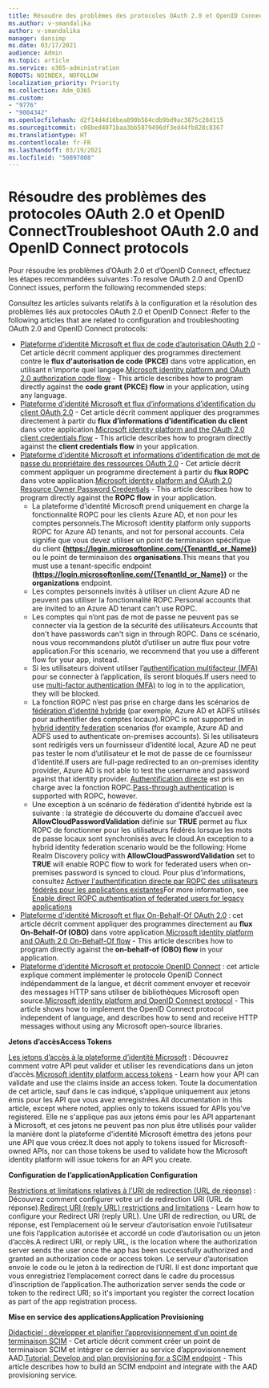 ```yaml
---
title: Résoudre des problèmes des protocoles OAuth 2.0 et OpenID Connect
ms.author: v-smandalika
author: v-smandalika
manager: dansimp
ms.date: 03/17/2021
audience: Admin
ms.topic: article
ms.service: o365-administration
ROBOTS: NOINDEX, NOFOLLOW
localization_priority: Priority
ms.collection: Adm_O365
ms.custom:
- "9776"
- "9004342"
ms.openlocfilehash: d2f14d4d16bea890b564cdb9bd9ac3875c28d115
ms.sourcegitcommit: c08bed4071baa3bb5879496df3ed44fb828c8367
ms.translationtype: HT
ms.contentlocale: fr-FR
ms.lasthandoff: 03/19/2021
ms.locfileid: "50897808"
---
```

# <a name="troubleshoot-oauth-20-and-openid-connect-protocols"></a><span data-ttu-id="6d9ed-102">Résoudre des problèmes des protocoles OAuth 2.0 et OpenID Connect</span><span class="sxs-lookup"><span data-stu-id="6d9ed-102">Troubleshoot OAuth 2.0 and OpenID Connect protocols</span></span>

<span data-ttu-id="6d9ed-103">Pour résoudre les problèmes d’OAuth 2.0 et d’OpenID Connect, effectuez les étapes recommandées suivantes :</span><span class="sxs-lookup"><span data-stu-id="6d9ed-103">To resolve OAuth 2.0 and OpenID Connect issues, perform the following recommended steps:</span></span>

<span data-ttu-id="6d9ed-104">Consultez les articles suivants relatifs à la configuration et la résolution des problèmes liés aux protocoles OAuth 2.0 et OpenID Connect :</span><span class="sxs-lookup"><span data-stu-id="6d9ed-104">Refer to the following articles that are related to configuration and troubleshooting OAuth 2.0 and OpenID Connect protocols:</span></span>

- <span data-ttu-id="6d9ed-105">[Plateforme d’identité Microsoft et flux de code d’autorisation OAuth 2.0](https://docs.microsoft.com/azure/active-directory/develop/v2-oauth2-auth-code-flow) - Cet article décrit comment appliquer des programmes directement contre le **flux d'autorisation de code (PKCE)** dans votre application, en utilisant n'importe quel langage.</span><span class="sxs-lookup"><span data-stu-id="6d9ed-105">[Microsoft identity platform and OAuth 2.0 authorization code flow](https://docs.microsoft.com/azure/active-directory/develop/v2-oauth2-auth-code-flow) - This article describes how to program directly against the **code grant (PKCE) flow** in your application, using any language.</span></span>
- <span data-ttu-id="6d9ed-106">[Plateforme d’identité Microsoft et flux d’informations d’identification du client OAuth 2.0](https://docs.microsoft.com/azure/active-directory/develop/v2-oauth2-client-creds-grant-flow) - Cet article décrit comment appliquer des programmes directement à partir du **flux d’informations d’identification du client** dans votre application.</span><span class="sxs-lookup"><span data-stu-id="6d9ed-106">[Microsoft identity platform and the OAuth 2.0 client credentials flow](https://docs.microsoft.com/azure/active-directory/develop/v2-oauth2-client-creds-grant-flow) - This article describes how to program directly against the **client credentials flow** in your application.</span></span>
- <span data-ttu-id="6d9ed-107">[Plateforme d’identité Microsoft et informations d’identification de mot de passe du propriétaire des ressources OAuth 2.0](https://docs.microsoft.com/azure/active-directory/develop/v2-oauth-ropc) - Cet article décrit comment appliquer un programme directement à partir du **flux ROPC** dans votre application.</span><span class="sxs-lookup"><span data-stu-id="6d9ed-107">[Microsoft identity platform and OAuth 2.0 Resource Owner Password Credentials](https://docs.microsoft.com/azure/active-directory/develop/v2-oauth-ropc) - This article describes how to program directly against the **ROPC flow** in your application.</span></span>
    - <span data-ttu-id="6d9ed-108">La plateforme d’identité Microsoft prend uniquement en charge la fonctionnalité ROPC pour les clients Azure AD, et non pour les comptes personnels.</span><span class="sxs-lookup"><span data-stu-id="6d9ed-108">The Microsoft identity platform only supports ROPC for Azure AD tenants, and not for personal accounts.</span></span> <span data-ttu-id="6d9ed-109">Cela signifie que vous devez utiliser un point de terminaison spécifique du client **(https://login.microsoftonline.com/{TenantId_or_Name})** ou le point de terminaison des **organisations**.</span><span class="sxs-lookup"><span data-stu-id="6d9ed-109">This means that you must use a tenant-specific endpoint **(https://login.microsoftonline.com/{TenantId_or_Name})** or the **organizations** endpoint.</span></span>
    - <span data-ttu-id="6d9ed-110">Les comptes personnels invités à utiliser un client Azure AD ne peuvent pas utiliser la fonctionnalité ROPC.</span><span class="sxs-lookup"><span data-stu-id="6d9ed-110">Personal accounts that are invited to an Azure AD tenant can't use ROPC.</span></span>
    - <span data-ttu-id="6d9ed-111">Les comptes qui n’ont pas de mot de passe ne peuvent pas se connecter via la gestion de la sécurité des utilisateurs.</span><span class="sxs-lookup"><span data-stu-id="6d9ed-111">Accounts that don't have passwords can't sign in through ROPC.</span></span> <span data-ttu-id="6d9ed-112">Dans ce scénario, nous vous recommandons plutôt d’utiliser un autre flux pour votre application.</span><span class="sxs-lookup"><span data-stu-id="6d9ed-112">For this scenario, we recommend that you use a different flow for your app, instead.</span></span>
    - <span data-ttu-id="6d9ed-113">Si les utilisateurs doivent utiliser l’[authentification multifacteur (MFA)](https://docs.microsoft.com/azure/active-directory/authentication/concept-mfa-howitworks) pour se connecter à l’application, ils seront bloqués.</span><span class="sxs-lookup"><span data-stu-id="6d9ed-113">If users need to use [multi-factor authentication (MFA)](https://docs.microsoft.com/azure/active-directory/authentication/concept-mfa-howitworks) to log in to the application, they will be blocked.</span></span>
    - <span data-ttu-id="6d9ed-114">La fonction ROPC n’est pas prise en charge dans les scénarios de [fédération d’identité hybride](https://docs.microsoft.com/azure/active-directory/hybrid/whatis-fed) (par exemple, Azure AD et ADFS utilisés pour authentifier des comptes locaux).</span><span class="sxs-lookup"><span data-stu-id="6d9ed-114">ROPC is not supported in [hybrid identity federation](https://docs.microsoft.com/azure/active-directory/hybrid/whatis-fed) scenarios (for example, Azure AD and ADFS used to authenticate on-premises accounts).</span></span> <span data-ttu-id="6d9ed-115">Si les utilisateurs sont redirigés vers un fournisseur d’identité local, Azure AD ne peut pas tester le nom d’utilisateur et le mot de passe de ce fournisseur d’identité.</span><span class="sxs-lookup"><span data-stu-id="6d9ed-115">If users are full-page redirected to an on-premises identity provider, Azure AD is not able to test the username and password against that identity provider.</span></span> <span data-ttu-id="6d9ed-116">[Authentification directe](https://docs.microsoft.com/azure/active-directory/hybrid/how-to-connect-pta) est pris en charge avec la fonction ROPC.</span><span class="sxs-lookup"><span data-stu-id="6d9ed-116">[Pass-through authentication](https://docs.microsoft.com/azure/active-directory/hybrid/how-to-connect-pta) is supported with ROPC, however.</span></span>
    - <span data-ttu-id="6d9ed-117">Une exception à un scénario de fédération d’identité hybride est la suivante : la stratégie de découverte du domaine d’accueil avec **AllowCloudPasswordValidation** définie sur **TRUE** permet au flux ROPC de fonctionner pour les utilisateurs fédérés lorsque les mots de passe locaux sont synchronisés avec le cloud.</span><span class="sxs-lookup"><span data-stu-id="6d9ed-117">An exception to a hybrid identity federation scenario would be the following: Home Realm Discovery policy with **AllowCloudPasswordValidation** set to **TRUE** will enable ROPC flow to work for federated users when on-premises password is synced to cloud.</span></span> <span data-ttu-id="6d9ed-118">Pour plus d’informations, consultez [Activer l'authentification directe par ROPC des utilisateurs fédérés pour les applications existantes](https://docs.microsoft.com/azure/active-directory/manage-apps/configure-authentication-for-federated-users-portal#enable-direct-ropc-authentication-of-federated-users-for-legacy-applications)</span><span class="sxs-lookup"><span data-stu-id="6d9ed-118">For more information, see [Enable direct ROPC authentication of federated users for legacy applications](https://docs.microsoft.com/azure/active-directory/manage-apps/configure-authentication-for-federated-users-portal#enable-direct-ropc-authentication-of-federated-users-for-legacy-applications)</span></span> 
- <span data-ttu-id="6d9ed-119">[Plateforme d'identité Microsoft et flux On-Behalf-Of OAuth 2.0](https://docs.microsoft.com/azure/active-directory/develop/v2-oauth2-on-behalf-of-flow) : cet article décrit comment appliquer des programmes directement au **flux On-Behalf-Of (OBO)** dans votre application.</span><span class="sxs-lookup"><span data-stu-id="6d9ed-119">[Microsoft identity platform and OAuth 2.0 On-Behalf-Of flow](https://docs.microsoft.com/azure/active-directory/develop/v2-oauth2-on-behalf-of-flow) - This article describes how to program directly against the **on-behalf-of (OBO) flow** in your application.</span></span>
- <span data-ttu-id="6d9ed-120">[Plateforme d’identité Microsoft et protocole OpenID Connect](https://docs.microsoft.com/azure/active-directory/develop/v2-protocols-oidc) : cet article explique comment implémenter le protocole OpenID Connect indépendamment de la langue, et décrit comment envoyer et recevoir des messages HTTP sans utiliser de bibliothèques Microsoft open source.</span><span class="sxs-lookup"><span data-stu-id="6d9ed-120">[Microsoft identity platform and OpenID Connect protocol](https://docs.microsoft.com/azure/active-directory/develop/v2-protocols-oidc) - This article shows how to implement the OpenID Connect protocol independent of language, and describes how to send and receive HTTP messages without using any Microsoft open-source libraries.</span></span>

<span data-ttu-id="6d9ed-121">**Jetons d’accès**</span><span class="sxs-lookup"><span data-stu-id="6d9ed-121">**Access Tokens**</span></span>

<span data-ttu-id="6d9ed-122">[Les jetons d’accès à la plateforme d’identité Microsoft](https://docs.microsoft.com/azure/active-directory/develop/access-tokens) : Découvrez comment votre API peut valider et utiliser les revendications dans un jeton d’accès.</span><span class="sxs-lookup"><span data-stu-id="6d9ed-122">[Microsoft identity platform access tokens](https://docs.microsoft.com/azure/active-directory/develop/access-tokens) - Learn how your API can validate and use the claims inside an access token.</span></span> <span data-ttu-id="6d9ed-123">Toute la documentation de cet article, sauf dans le cas indiqué, s’applique uniquement aux jetons émis pour les API que vous avez enregistrées.</span><span class="sxs-lookup"><span data-stu-id="6d9ed-123">All documentation in this article, except where noted, applies only to tokens issued for APIs you've registered.</span></span> <span data-ttu-id="6d9ed-124">Elle ne s'applique pas aux jetons émis pour les API appartenant à Microsoft, et ces jetons ne peuvent pas non plus être utilisés pour valider la manière dont la plateforme d'identité Microsoft émettra des jetons pour une API que vous créez.</span><span class="sxs-lookup"><span data-stu-id="6d9ed-124">It does not apply to tokens issued for Microsoft-owned APIs, nor can those tokens be used to validate how the Microsoft identity platform will issue tokens for an API you create.</span></span>

<span data-ttu-id="6d9ed-125">**Configuration de l’application**</span><span class="sxs-lookup"><span data-stu-id="6d9ed-125">**Application Configuration**</span></span>

<span data-ttu-id="6d9ed-126">[Restrictions et limitations relatives à l’URI de redirection (URL de réponse)](https://docs.microsoft.com/azure/active-directory/develop/reply-url) : Découvrez comment configurer votre url de redirection URI (URL de réponse).</span><span class="sxs-lookup"><span data-stu-id="6d9ed-126">[Redirect URI (reply URL) restrictions and limitations](https://docs.microsoft.com/azure/active-directory/develop/reply-url) - Learn how to configure your Redirect URI (reply URL).</span></span> <span data-ttu-id="6d9ed-127">Une URI de redirection, ou URL de réponse, est l’emplacement où le serveur d’autorisation envoie l’utilisateur une fois l’application autorisée et accordé un code d’autorisation ou un jeton d’accès.</span><span class="sxs-lookup"><span data-stu-id="6d9ed-127">A redirect URI, or reply URL, is the location where the authorization server sends the user once the app has been successfully authorized and granted an authorization code or access token.</span></span> <span data-ttu-id="6d9ed-128">Le serveur d’autorisation envoie le code ou le jeton à la redirection de l’URI. Il est donc important que vous enregistriez l’emplacement correct dans le cadre du processus d’inscription de l’application.</span><span class="sxs-lookup"><span data-stu-id="6d9ed-128">The authorization server sends the code or token to the redirect URI; so it's important you register the correct location as part of the app registration process.</span></span>

<span data-ttu-id="6d9ed-129">**Mise en service des applications**</span><span class="sxs-lookup"><span data-stu-id="6d9ed-129">**Application Provisioning**</span></span>

<span data-ttu-id="6d9ed-130">[Didacticiel : développer et planifier l’approvisionnement d'un point de terminaison SCIM](https://docs.microsoft.com/azure/active-directory/app-provisioning/use-scim-to-provision-users-and-groups) - Cet article décrit comment créer un point de terminaison SCIM et intégrer ce dernier au service d’approvisionnement AAD.</span><span class="sxs-lookup"><span data-stu-id="6d9ed-130">[Tutorial: Develop and plan provisioning for a SCIM endpoint](https://docs.microsoft.com/azure/active-directory/app-provisioning/use-scim-to-provision-users-and-groups) - This article describes how to build an SCIM endpoint and integrate with the AAD provisioning service.</span></span>


